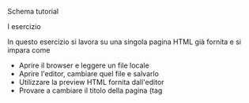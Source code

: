 Schema tutorial

I esercizio

In questo esercizio si lavora su una singola pagina HTML già fornita e si impara come

* Aprire il browser e leggere un file locale
* Aprire l'editor, cambiare quel file e salvarlo
* Utilizzare la preview HTML fornita dall'editor
* Provare a cambiare il titolo della pagina (tag <title>) e l'intestazione (tag <h1>)
* Utilizzare il linter dell'editor per trovare gli errori
* Aggiungere un testo dato ad un paragrafo esistente
* Aggiungere un nuovo paragrafo
* Effettuare il refresh del browser

Si imparano i seguenti concetti

* Il broswer mostra il rendering di una pagina di codice
* Le pagine di Internet sono scritte in un linguaggio che si chiama HTML
* Cosa è un linguaggio di markup

Si imparano le seguenti definizioni

* Browser
* Editor
* HTML
* Rendering
* Tag
* Intestazione (header)
* Titolo (title)
* Refresh

Lavori autonomi

* Cosa accade se metto una o più parole tra i tag <b> e </b>?
* Cosa accade se metto una o più parole tra i tag <i> e </i>?
* Cosa accade se vado a capo un sacco di volte tra un paragrafo e l'altro?
* E se lo faccio dentro un paragrafo?

Tutorial

Benvenuti! Questo è il vosto primo passo nel mondo della programmazione!
Forse non è proprio il primo passo nel mondo dei computer, magari siete già dei super mega esperti e fate un sacco di cose.

Però sono piuttosto sicuro che oggi farete delle cose abbastanza nuove, che vi entusiasmeranno!

Quello che faremo oggi è scoprire come è fatta Internet.

TUTTA INTERNET? Ma è tantissimo! No tranquilli, ne vedremo un pezzettino solo, per cominciare a capire. Oggi, di quel grande edificio che è Internet, vedremo i mattoni e la calce. Con questi "mattoni" costruiremo qualcosa di funzionante, anche se ovviamente semplice.

E, in fondo, cosa si può costruire di più interessante di un gioco?

Un gioco in cui tutti sparano, ci si catapulta dagli aerei, si pianificano attacchi e si corre in mezzo ad esplosioni assurde? Calma. Le cose si fanno per gradi, no? Quelle che ho elencato sono tutte cose che si possono fare, ma sono un po' complesse e ci vuole tempo per impararle. Per ora inizieremo da un gioco semplice, un'avventura testuale!

Avventura testuale? Ma cosa stai dicendo? Vuoi dire che è tutto scritto e bisogna LEGGERE?

Esattamente! Attenzione, useremo anche delle immagini, non siamo poi così noiosi! Ma per questa volta mi spiace, niente esplosioni assurde.

Attention, please! Una cosa che si deve imparare pian piano facendo i programmatori è l'inglese! Ahi ahi! Ma non vi preoccupate, non serve diventare dei professori universitari, bastano un po' di parole. E quelle le impareremo pian piano.

Parte 1

Tutti sono abituati ad "andare su Internet". Ma qui siamo tra gente che vuole capire cosa succede, no? Allora noi invece che "andare su Internet", apriamo il browser: il browser ("to browse", scorrere, sfogliare) è un programma che serve per "sfogliare" Internet, per esempio oggi useremo Firefox. Ma stavolta, invece che andare su uno dei nostri siti preferiti caricheremo un sito che sta sul nostro computer. Attenzione, questo sito è accessibile solo dal vostro computer, nessuno può vederlo da un altro computer o cellulare. Più avanti faremo anche questo però.

Apriamo il browser. Nella barra dei segnalibri trovate "Esercizio 1" che abbiamo preparato per voi. Cliccatelo e vedrete questo risultato.

Immagine

Beh, questa è una pagina Web. Ok, ok, manca di colori, luci, suoni, animazioni, filmati e quant'altro. Ma è una pagina Web, e ora scopriremo cosa ci sta sotto!

Cosa usano i programmatori per fare il loro lavoro (e per divertirsi!). Usano un editor ("to edit", modificare), ovvero un programma che serve a scrivere il codice. Apriamo il nostro editor e vediamo di cosa si tratta.

Clicchiamo sull'icona Atom e lanciamo l'editor!

Immagine

Eccolo qui, il nostro migliore amico. Atom non è l'unico editor in circolazione, ce ne sono tantissimi! Ed il bello è che uno può scegliere quello che gli piace di più. Per oggi però useremo quello che abbiamo scelto noi. In futuro sarete liberi di fare come vorrete!

Da dentro Atom clicchiamo il menu File -> Open file... (oppure premiamo Ctrl+O) e scegliamo blablabla.

Urca! Cos'è questo? Una lingua aliena? Benvenuti, questo che vedete è il linguaggio HTML (che è una sigla che vuol dire HyperText Markup Language, ovvero "linguaggio a marcatori per ipertesti"). Ecco questa è proprio una lingua aliena!!! Calma, calma, una cosa alla volta.

Innanzitutto potete vedere nel codice aperto nell'editor qualcosa che vedete anche nella pagina Web? Ad esempio vedete quella riga dove dice "<h1>La mia avventura</h1>"? Facciamo così, proviamo a cambiarla e a vedere cosa succede!

Muovetevi con i tasti freccia o con il mouse sulla quella riga e modificate il testo per farlo diventare "La mia prima avventura!", compreso di punto esclamativo, mi raccomando, altrimenti non è abbastanza entusiasmante!

Adesso il testo dovrebbe essere così

<body>

  <h1>La mia prima avventura</h1>

  <h2>1</h2>

Salviamo il file, altrimenti nessuno saprà mai che abbiamo fatto questa modifica. Per salvare usiamo i tasti "Ctrl+S" (oppure il menu File -> Save). Adesso torniamo nel nostro browser e... accidenti è tutto come prima!!! Certo, niente paura. Il browser non si aggiorna automaticamente, in gergo si dice che non fa il "refresh" della pagina. Bisogna farlo manualmente, premendo il tasto F5. Ecco qui le nostre modifiche!

Ma insomma, cosa succede dentro tutto questo meccanismo? Molto semplicemente il browser apre il file che gli avete indicato, legge il codice HTML e, siccome lui sa parlare quella lingua, capisce cosa gli viene detto e lo fa. In gergo si dice che la pagina viene "renderizzata" dal browser.

Quindi qui si tratta di imparare questa lingua (l'HTML) per spiegare al browser cosa deve mostrare. Eccolo qui il segreto che non è più segreto: tutta Internet è scritta in questo linguaggio HTML! Beh, non solo, per esempio ci sono altri due linguaggi che si usano e che si chiamano CSS e JavaScript, li incontreremo più avanti. Per ora stiamo con il nostro nuovo amico HTML.

HTML è tutto fatto da degli elementi che si chiamano tag, che in italiano si traduce con "marcatore": ad esempio <h1>, lo abbiamo appena incontrato. Come vedete i tag si aprono ("<h1>") e poi si chiudono ("</h1>") e tutto cio che sta dentro è il contenuto del tag. A seconda del nome del tag succede qualcosa al contenuto. Facile, no?

Ora che avete capito come funziona il meccanismo fate questa modifica. Tornate nel file e cambiate il contenuto del tag "<h2>" da "1" a "Capitolo 1". Ricordatevi di salvare e poi andate nel browser e fate un refresh. Funziona?

Parte 2

Come tutte le lingue, anche l'HTML ha le sue regole. Se nel tema di italiano scrivete "Sonno tornato ha casa" probabilmente l'insegnante non sarà molto contento, e mi sa che a casa ci tornate veramente, ma con un brutto voto. Ecco l'HTML ha delle regole e una molto importante è che i tag aperti vanno chiusi!

Fortunatamente l'editor ci aiuta a trovare questi errori, e altrettanto fortunatamente non ci rifila brutti voti! È proprio un valido aiutante, insomma. Proviamo a vedere cosa succede se facciamo un errore. Andiamo nel nostro file e cambiamo il tag "<h1>" in "<h2>" (solo questo, lasciamo "</h1>" così com'è). Salviamo e... eccoli lì! I puntini rossi. Ahi, ahi, qui c'è qualche sbaglio. In basso nella finestra compaiono anche due minacciosi bollini rossi con scritto "error", ma tranquilli, qui non c'è la pagella.

Il primo errore dice "Tag must be paired, No start tag:[</h1>] at line 16 col 23" e se notate potete cliccare sulla parte "at line 16 col 23". Fatelo e Atom vi farà vedere esattamente dove sta l'errore. Per chi facesse più fatica con l'inglese la frase dice che "I tag devono essere accoppiati, non c'è il tag di partenza per </h1>". Eh già, infatti inizia con <h2>, ce l'abbiamo messo noi! Bene, riportiamo tutto come prima e salviamo. Se volete potete premere Ctrl+Z per annullare la modifica. Come vedete quando salvate tutto torna nella norma. Wow, per fortuna, niente bocciatura!

Ora è tempo che impariamo ad aggiungere qualcosa di nostro. Andiamo all'inizio della riga dove c'è scritto "</body>" (attenzione, dove si chiude, non dove si apre) e inseriamo qualche "a capo" per farci un po' di spazio (quanti ne volete, non costano nulla!).

Immagine

Poi su una delle righe vuote scriviamo "<p>" (ignoriamo per ora il menu che salta fuori, lo useremo tra un attimo), poi scriviamo la frase "Questo è un nuovo paragrafo" e chiudiamo il tag con "</p>". Salviamo e facciamo il refresh dal browser. Ecco il nostro nuovo paragrafo!

Certo che questa storia di salvare e fare il refresh è un po' noiosa! Siccome i programmatori sono gente pigra si inventano mille modi per non fare fatica e in questo caso hanno inventato una cosa che si chiama "Preview HTML" (cioè "anteprima dell'HTML"). Nell'editor cliccate il tasto destro del mouse e selezionate "Preview HTML" dal menu. Fantastico! Ora abbiamo un piccolo browser direttamente nell'editor, che fa automaticamente il refresh! Proviamolo subito. Inserite un nuovo paragrafo e salvate. Funziona?

Però a ben guardare anche tutta la faccenda dei tag è un po' faticosa, tutti quei simboli ">", "<" e "/" sono difficili da inserire. Chissà se l'editor ci può aiutare. Eccome! Inserite un nuovo paragrafo, ma ora invece di scrivere "<p>" scrivete solo "p". Vedete che compare un menu? Premete il tasto TAB (quello a fianco alla Q, un tasto importantissimo!) e guardate cosa succede! L'editor vi ha automaticamente inserito il tag di apertura e quello di chiusura. Fantastico, no? Si chiama autocompletamento.

Mmmm, ma qui ci sono degli "a capo", come facciamo? Non toglieteli, scrivete "Il mio terzo paragrafo" all'interno dei due tag e salvate. Dovrebbe venire una cosa così

Immagine

Cosa succede? Funziona anche se ci sono gli "a capo"? Ebbene sì, ecco un'altra regola di HTML, ovvero gli "a capo" sono completamente ignorati!
Provate ad inserire qualche "a capo" tra "terzo" e "paragrafo", salvate e vedete cosa succede.

Parte 3

Scopriamo alcuni altri tag del linguaggio HTML. Fate da soli le prove secondo le seguenti tracce. Ricordatevi di usare l'autocompletamento con il TAB!

* Cosa accade se metto una o più parole tra i tag <b> e </b>?
* Cosa accade se metto una o più parole tra i tag <i> e </i>?
* Che cosa sono i tag "<h1>", "<h2>", "<h3>"? Fino a che numero si arriva? "<h6>"? "<h7>"?

II esercizio

In questo esercizio si lavora su più pagine HTML già fornite e si fanno le seguenti attività

* Aprire più file nel browser
* Collegare un file ad un altro tramite un link (tag <a>)
* Capire la differenza tra il tasto "indietro" del browser e un link
* Fare una lista non ordinata (tag <ul>) con i suoi elementi (tag <li>)
* Inserire un'immagine (tag <img>)
* Inserire tutti i link mancanti e verificare che la storia sia tutta percorribile.

Si imparano le seguenti definizioni

* Link (anchor)
* History del browser
* Lista non ordinata (unordered list)
* Lista ordinata (ordered list)
* Immagine (image)

Lavori autonomi

* Cosa accade se metto più parole dentro il tag <a>?
* Cosa accade se metto un tag <img> dentro un tag <a>?
* Cosa accade se invece dei tag <ul> e </ul> uso i tag <ol> e </ol>?

Tutorial

Per seguire questo tutorial dobbiamo chiudere le pagine che abbiamo aperto cliccando la crocetta a lato del titolo della scheda. Poi dobbiamo aprire un progetto, ovvero un insieme di file che abbiamo già preparato per voi, giusto per evitarvi di dover passare la giornata a scrivere nell'editor!

Una volta chiusi tutti i file selezionate Packages -> Project Manager -> List Projects e nel menu che si apre selezionate "blablabla". Vedrete comparire a sinistra una serie file che useremo.

Parte 1

Nel primo esercizio abbiamo incontrato l'HTML, il "linguaggio a marcatori per gli ipertesti". Urca, urca, attenzione. Beh, "linguaggio" abbiamo capito cosa significa, in pratica è un insieme astruso di parole e simboli che fanno fare qualcosa al computer. I marcatori sono proprio gli elementi del linguaggio, quei nomi strani circondati dalle parentesi appuntite. Ma questi ipertesti? Niente di complesso, li usiamo tutti i giorni. Gli ipertesti sono dei testi collegati tra loro. Avete presente quando cliccate un link su Internet? Link per l'appunto significa collegamento ed ecco fatto! Tutta Internet è un gigantesco ipertesto.

Ma come si fanno i link? Facciamone subito uno, così impariamo in quattro e quattr'otto. Apriamo il file "01.html". Come vedete è molto simile al file su cui abbiamo lavorato nel primo esercizio, solo che qui c'è un po' più di testo. Leggetelo pure, così cominciamo ad immedesimarci nel gioco. Vorremmo che alla fine di questo testo il giocatore possa muoversi verso un'altra pagina, facendo procedere la storia.

Quest'altra parte della storia è nel file "02.html". Per collegare i due file aggiungiamo alla fine del file "01.html" (attenzione, prima del tag "</body>") il seguente codice

<a href="02.html">Vai avanti</a>

Ricordatevi che esiste l'autocompletamento con TAB, scrivete "a" e via!

Cosa succede nell'anteprima? È spuntato fuori un link, e quando lo cliccate... zac! Eccoci alla pagina "02.html"! Mmmmm, ne siamo sicuri? Beh, apriamo il file "02.html" cliccando sul suo nome nella colonna a sinistra e guardiamoci dentro. Mi sembra proprio lui, no?

Accidenti, c'è un problema! Come facciamo a tornare alla pagina 1? La pagina 2 non contiene alcun link, ci siamo persi nella foresta di Internet!

Ma noi sappiamo come fare un link, quindi inseriamo nella pagina 2 un link alla pagina 1, esattamente come abbiamo fatto prima. Attenzione ad inserire il link prima del tag di chiusura di body.

Come vedete l'anteprima non funziona perfettamente, e in effetti per utilizzare i link e controllare che tutto sia giusto vale la pena di usare il browser. Comunque, nella pagina del codice di "02.html" cliccate con il tasto destro e scegliete "Preview HTML" si aprirà un'altra anteprima con il nuovo link in bella vista.

Ottimo, ora possiamo andare avanti e indietro tra le nostre due pagine!

Mettiamo che una pagina debba avere più di un link, è possibile metterne due, ad esempio? Prova a mettere nella pagina 1 un link alla pagina "03.html", e metti il testo "Vai in fondo". Cosa succede? È possibile mettere su due righe?

Come avete visto anche se mettete i tag "<a>" su righe diverse l'HTML se ne infischia e li mette uno dietro l'altro! Le uniche cose che stanno su due righe diverse in HTML sono i paragrafi. Quindi forse è possibile mettere un link dentro un paragrafo? È possibile mettere un tag dentro l'altro? Proviamo e vediamo cosa succede!

Possiamo provare a fare così

<p><a href="02.html">Vai avanti</a></p>
<p><a href="03.html">Vai in fondo</a></p>

Eccoli! I link adesso sono su due righe diverse, perfetto!

Parte 2

Una cosa molto comoda da avere quando si scrivono i testi sono le liste e nel Web ci sono liste ovunque, anche se spesso non ce ne accorgiamo. Ad esempio i menu delle pagine come Facebook o Google, i pulsanti in alto, tutte le mail che ci sono nella casella di posta... tutte liste!

Cominciamo a vedere una semplice lista. Il tag HTML che useremo è "<ul>", dentro il quale metteremo dei tag "<li>". Per esempio

<ul>
  <li>Elemento 1</li>
  <li>Elemento 2</li>
</ul>

Potete metterlo nella pagina che preferite, ricordatevi di salvarla. Come vedete la lista produce un cosiddetto "elenco puntato", infatti "ul" sta per "unordered list" (lista non ordinata), chiamata così perché gli elementi non hanno un ordine particolare. Cosa succede se utilizziamo il tag "<ol>" invece di "<ul>"?

Ora provate ad aprire il file "01.html" e a mettere i due link creati precedentemente in una lista. Come si fa? Funziona?

Sarebbe ora di rendere la cosa un po' più accattivante graficamente, non vi pare? Aggiungiamo un'immagine! Ne abbiamo preparata una bellissima che si trova nella cartella "images" del progetto. Atom permette anche di vedere le immagini, quindi se la cliccate potete ammirarla subito.

Per inserirla nalla pagina Web usiamo il tag "<img>". Questo è un tag un po' particolare. Vi abbiamo detto prima che tutti i tag HTML vanno aperti e chiusi per poterci mettere dentro un contenuto. Beh ecco, non era proprio tutta tutta la verità.

Il tag "<img>" va aperto e chiuso come tutti, ma non ci si mette dentro nulla come contenuto! Il file che contiene l'immagine si mette in quello che si chiama attributo, in particolare l'attributo "src". Mettiamo il seguente codice nella pagina 1 sotto il tag "<h1>"

<img src="../images/adventure.jpg" />

Bene, quello che inizia con "src=" è l'attributo "src" che sta per source, sorgente, ovvero da dove prendere l'immagine. Gli attributi sono come delle caratteristiche aggiuntive dei tag e sono importantissimi! Ma questo tag "<img>" ha un'altra particolarità: invece di terminare con ">" termina con "/>". Questo perché è un tag vuoto, ovvero andrebbe scritto così

<img src="../images/adventure.jpg"></img>

ma l'HTML ci permette di accorciare la scrittura. Un po' come scrivere "ecc." invece di "eccetera".

blablabla Togliere i due punti da qui!

III esercizio

In questo esercizio si lavora su più pagine HTML già fornite e se ne aggiungono di nuove. Si fanno le seguenti attività

* Creare e salvare un nuovo file nell'editor
* Copiare e incollare del codice HTML

Tutorial

Ora finalmente costruiremo il nostro gioco! Un'avventura testuale si compone di diverse pagine collegate tra loro tramite scelte che il giocatore può fare. A seconda delle scelte la storia può procedere in un modo o in un altro, finire bene o finire male!

Noi abbiamo preparato alcuni file per farvi iniziare a lavorare, ma oggi costruirete voi la vostra avventura!

Per prima cosa decidete che ambientazione preferite. Ne abbiamo preparate tre: spionaggio (qualcosa tipo 007 o Jason Bourne), fantascienza (avventure tra alieni nello spazio, occhio che mordono!) e fantasy (mai visto "Il Signore degli Anelli"?). Speriamo che una di queste vi piaccia!

Una volta che avete deciso su cosa lavorare aprite il progetto relativo. Per prima cosa chiudete le finestre su cui abbiamo lavorato finora e blablabla. Trovate il progetto che vi interessa dentro la cartella blablabla/nome dove nome è "spy" (spionaggio), "scifi" (fantascienza) o "fantasy" a seconda di quello che avete scelto.

Dentro il progetto trovate già 6 file HTML numerati dallo 01 allo 06 e una cartella di immagini chiamata "images". Alcune di queste immagini sono già usate nei file che vi abbiamo fornito, altre sono a disposizione. Ma anche quelle già usate si possono riutilizzare!

Guarda lo schema qui sotto, è il modo in cui devono essere connesse le pagine che ti abbiamo fornito, quindi il primo compito è quello di aprire i file e inserire i link giusti secondo lo schema. Nel browser trovi un segnalibro blablabla alla prima pagina. Una volta inseriti tutti i link verifica che sia tutto a posto e che l'avventura sia percorribile.

Avrai notato che la stanza numero 6 riporta la scritta "Inizia l'avventura!". Qui tocca a te, aggiungi le pagine che vuoi, usando alcune delle immagini che ti abbiamo fornito. Inventati tu la storia, ma controlla che sia tutta percorribile e che i link funzionino tutti!

IV esercizio se c'è tempo... CSS!
